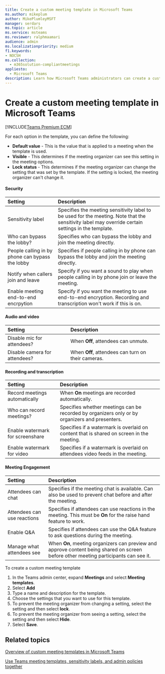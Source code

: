 ```yaml
---
title: Create a custom meeting template in Microsoft Teams
ms.author: mikeplum
author: MikePlumleyMSFT
manager: serdars
ms.topic: article
ms.service: msteams
ms.reviewer: ralphmaamari
audience: admin
ms.localizationpriority: medium
f1.keywords:
- NOCSH
ms.collection: 
  - m365solution-compliantmeetings
appliesto: 
  - Microsoft Teams
description: Learn how Microsoft Teams administrators can create a custom meeting template.
---
```


# Create a custom meeting template in Microsoft Teams

[!INCLUDE[Teams Premium ECM](includes/teams-premium-ecm.md)]



For each option in the template, you can define the following:

- **Default value** - This is the value that is applied to a meeting when the template is used.
- **Visible** - This determines if the meeting organizer can see this setting in the meeting options. 
- **Lock status** - This determines if the meeting organizer can change the setting that was set by the template. If the setting is locked, the meeting organizer can't change it.

#### Security


|Setting|Description|
|:------|:----------|
|Sensitivity label|Specifies the meeting sensitivity label to be used for the meeting. Note that the sensitivity label may override certain settings in the template.|
|Who can bypass the lobby?|Specifies who can bypass the lobby and join the meeting directly.|
|People calling in by phone can bypass the lobby|Specifies if people calling in by phone can bypass the lobby and join the meeting directly.|
|Notify when callers join and leave|Specify if you want a sound to play when people calling in by phone join or leave the meeting.|
|Enable meeting end-to-end encrpytion|Specify if you want the meeting to use end-to-end encryption. Recording and transcription won't work if this is on.|



#### Audio and video

|Setting|Description|
|:------|:----------|
|Disable mic for attendees?|When **Off**, attendees can unmute.|
|Disable camera for attendees?|When **Off**, attendees can turn on their cameras.|


#### Recording and transcription

|Setting|Description|
|:------|:----------|
|Record meetings automatically|When **On** meetings are recorded automatically.|
|Who can record meetings?|Specifies whether meetings can be recorded by organizers only or by organizers and presenters.|
|Enable watermark for screenshare|Specifies if a watermark is overlaid on content that is shared on screen in the meeting.|
|Enable watermark for video|Specifies if a watermark is overlaid on attendees video feeds in the meeting.|



#### Meeting Engagement

|Setting|Description|
|:------|:----------|
|Attendees can chat|Specifies if the meeting chat is available. Can also be used to prevent chat before and after the meeting.|
|Attendees can use reactions|Specifies if attendees can use reactions in the meeting. This must be **On** for the raise hand feature to work.|
|Enable Q&A|Specifies if attendees can use the Q&A feature to ask questions during the meeting.|
|Manage what attendees see|When **On**, meeting organizers can preview and approve content being shared on screen before other meeting participants can see it.|






To create a custom meeting template

1. In the Teams admin center, expand **Meetings** and select **Meeting templates**.
1. Select **Add**
1. Type a name and description for the template.
1. Choose the settings that you want to use for this template.
1. To prevent the meeting organizer from changing a setting, select the setting and then select **lock**.
1. To prevent the meeting organizer from seeing a setting, select the setting and then select **Hide**.
1. Select **Save**.

## Related topics

[Overview of custom meeting templates in Microsoft Teams](custom-meeting-templates-overview.md)

[Use Teams meeting templates, sensitivity labels, and admin policies together](meeting-templates-sensitivity-labels-policies.md)
